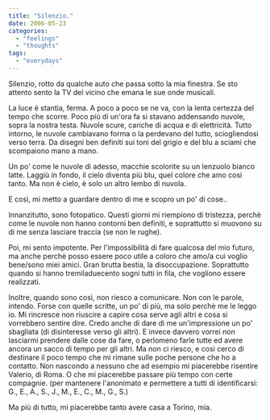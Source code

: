 ```yaml
---
title: "Silenzio."
date: 2006-05-23
categories: 
  - "feelings"
  - "thoughts"
tags: 
  - "everydays"
---
```


Silenzio, rotto da qualche auto che passa sotto la mia finestra. Se sto attento sento la TV del vicino che emana le sue onde musicali.

La luce è stantìa, ferma. A poco a poco se ne va, con la lenta certezza del tempo che scorre. Poco più di un'ora fa si stavano addensando nuvole, sopra la nostra testa. Nuvole scure, cariche di acqua e di elettricità. Tutto intorno, le nuvole cambiavano forma o la perdevano del tutto, sciogliendosi verso terra. Da disegni ben definiti sui toni del grigio e del blu a sciami che scompaiono mano a mano.

Un po' come le nuvole di adesso, macchie scolorite su un lenzuolo bianco latte. Laggiù in fondo, il cielo diventa più blu, quel colore che amo così tanto. Ma non è cielo, è solo un altro lembo di nuvola.

E così, mi metto a guardare dentro di me e scopro un po' di cose..

Innanzitutto, sono fotopatico. Questi giorni mi riempiono di tristezza, perchè come le nuvole non hanno contorni ben definiti, e soprattutto si muovono su di me senza lasciare traccia (se non le rughe).

Poi, mi sento impotente. Per l'impossibilità di fare qualcosa del mio futuro, ma anche perchè posso essere poco utile a coloro che amo/a cui voglio bene/sono miei amici. Gran brutta bestia, la disoccupazione. Soprattutto quando si hanno tremiladuecento sogni tutti in fila, che vogliono essere realizzati.

Inoltre, quando sono così, non riesco a comunicare. Non con le parole, intendo. Forse con quelle scritte, un po' di più, ma solo perchè me le leggo io. Mi rincresce non riuscire a capire cosa serve agli altri e cosa si vorrebbero sentire dire. Credo anche di dare di me un'impressione un po' sbagliata (di disinteresse verso gli altri). E invece davvero vorrei non lasciarmi prendere dalle cose da fare, o perlomeno farle tutte ed avere ancora un sacco di tempo per gli altri. Ma non ci riesco, e così cerco di destinare il poco tempo che mi rimane sulle poche persone che ho a contatto. Non nascondo a nessuno che ad esempio mi piacerebbe risentire Valerio, di Roma. O che mi piacerebbe passare più tempo con certe compagnie. (per mantenere l'anonimato e permettere a tutti di identificarsi: G., E., A., S., J., M., E., C., M., G., S.)

Ma più di tutto, mi piacerebbe tanto avere casa a Torino, mia.
